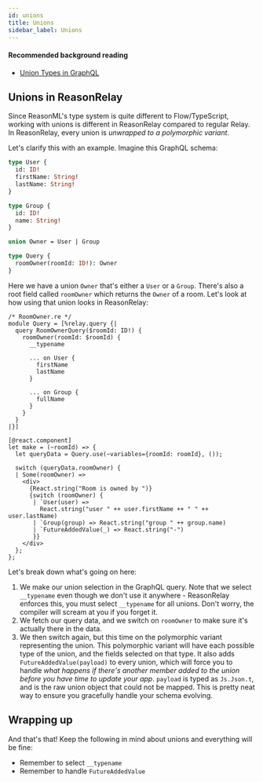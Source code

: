 ```yaml
---
id: unions
title: Unions
sidebar_label: Unions
---
```


#### Recommended background reading

- [Union Types in GraphQL](https://graphql.org/learn/schema/#union-types)

## Unions in ReasonRelay

Since ReasonML's type system is quite different to Flow/TypeScript, working with unions is different in ReasonRelay compared to regular Relay. In ReasonRelay, every union is _unwrapped to a polymorphic variant_.

Let's clarify this with an example. Imagine this GraphQL schema:

```graphql
type User {
  id: ID!
  firstName: String!
  lastName: String!
}

type Group {
  id: ID!
  name: String!
}

union Owner = User | Group

type Query {
  roomOwner(roomId: ID!): Owner
}
```

Here we have a union `Owner` that's either a `User` or a `Group`. There's also a root field called `roomOwner` which returns the `Owner` of a room. Let's look at how using that union looks in ReasonRelay:

```reason
/* RoomOwner.re */
module Query = [%relay.query {|
  query RoomOwnerQuery($roomId: ID!) {
    roomOwner(roomId: $roomId) {
      __typename

      ... on User {
        firstName
        lastName
      }

      ... on Group {
        fullName
      }
    }
  }
|}]

[@react.component]
let make = (~roomId) => {
  let queryData = Query.use(~variables={roomId: roomId}, ());

  switch (queryData.roomOwner) {
  | Some(roomOwner) =>
    <div>
      {React.string("Room is owned by ")}
      {switch (roomOwner) {
       | `User(user) =>
         React.string("user " ++ user.firstName ++ " " ++ user.lastName)
       | `Group(group) => React.string("group " ++ group.name)
       | `FutureAddedValue(_) => React.string("-")
       }}
    </div>
  };
};
```

Let's break down what's going on here:

1. We make our union selection in the GraphQL query. Note that we select `__typename` even though we don't use it anywhere - ReasonRelay enforces this, you must select `__typename` for all unions. Don't worry, the compiler will scream at you if you forget it.
2. We fetch our query data, and we switch on `roomOwner` to make sure it's actually there in the data.
3. We then switch again, but this time on the polymorphic variant representing the union. This polymorphic variant will have each possible type of the union, and the fields selected on that type. It also adds `FutureAddedValue(payload)` to every union, which will force you to handle _what happens if there's another member added to the union before you have time to update your app_. `payload` is typed as `Js.Json.t`, and is the raw union object that could not be mapped. This is pretty neat way to ensure you gracefully handle your schema evolving.

## Wrapping up

And that's that! Keep the following in mind about unions and everything will be fine:

- Remember to select `__typename`
- Remember to handle `FutureAddedValue`
